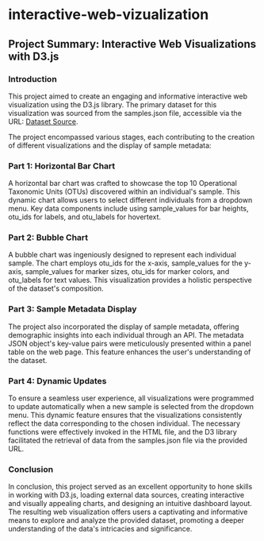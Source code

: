# interactive-web-vizualization

## Project Summary: Interactive Web Visualizations with D3.js

### Introduction

This project aimed to create an engaging and informative interactive web visualization using the D3.js library. The primary dataset for this visualization was sourced from the samples.json file, accessible via the URL: [Dataset Source](https://2u-data-curriculum-team.s3.amazonaws.com/dataviz-classroom/v1.1/14-Interactive-Web-Visualizations/02-Homework/samples.json).

The project encompassed various stages, each contributing to the creation of different visualizations and the display of sample metadata:

### Part 1: Horizontal Bar Chart

A horizontal bar chart was crafted to showcase the top 10 Operational Taxonomic Units (OTUs) discovered within an individual's sample. This dynamic chart allows users to select different individuals from a dropdown menu. Key data components include using sample_values for bar heights, otu_ids for labels, and otu_labels for hovertext.

### Part 2: Bubble Chart

A bubble chart was ingeniously designed to represent each individual sample. The chart employs otu_ids for the x-axis, sample_values for the y-axis, sample_values for marker sizes, otu_ids for marker colors, and otu_labels for text values. This visualization provides a holistic perspective of the dataset's composition.

### Part 3: Sample Metadata Display

The project also incorporated the display of sample metadata, offering demographic insights into each individual through an API. The metadata JSON object's key-value pairs were meticulously presented within a panel table on the web page. This feature enhances the user's understanding of the dataset.

### Part 4: Dynamic Updates

To ensure a seamless user experience, all visualizations were programmed to update automatically when a new sample is selected from the dropdown menu. This dynamic feature ensures that the visualizations consistently reflect the data corresponding to the chosen individual. The necessary functions were effectively invoked in the HTML file, and the D3 library facilitated the retrieval of data from the samples.json file via the provided URL.

### Conclusion

In conclusion, this project served as an excellent opportunity to hone skills in working with D3.js, loading external data sources, creating interactive and visually appealing charts, and designing an intuitive dashboard layout. The resulting web visualization offers users a captivating and informative means to explore and analyze the provided dataset, promoting a deeper understanding of the data's intricacies and significance.

